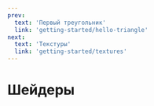 ```yaml
---
prev:
  text: 'Первый треугольник'
  link: 'getting-started/hello-triangle'
next:
  text: 'Текстуры'
  link: 'getting-started/textures'
---
```


# Шейдеры
